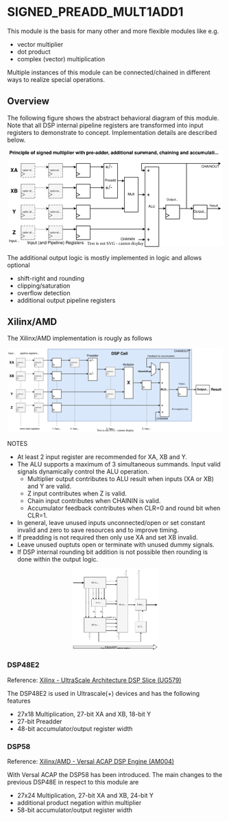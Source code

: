 # SIGNED_PREADD_MULT1ADD1

This module is the basis for many other and more flexible modules like e.g.
* vector multiplier
* dot product
* complex (vector) multiplication

Multiple instances of this module can be connected/chained in different ways to realize special operations.

## Overview

The following figure shows the abstract behavioral diagram of this module.
Note that all DSP internal pipeline registers are transformed into input registers
to demonstrate to concept. Implementation details are described below. 

<p align="center">
  <img src="./signed_preadd_mult1add1.drawio.svg">
</p>

The additional output logic is mostly implemented in logic and allows optional
* shift-right and rounding
* clipping/saturation
* overflow detection
* additional output pipeline registers


## Xilinx/AMD

The Xilinx/AMD implementation is rougly as follows

<p align="center">
  <img src="./signed_preadd_mult1add1_xilinx.drawio.svg">
</p>

NOTES
* At least 2 input register are recommended for XA, XB and Y.
* The ALU supports a maximum of 3 simultaneous summands. Input valid signals dynamically control the ALU operation.
  - Multiplier output contributes to ALU result when inputs (XA or XB) and Y are valid.
  - Z input contributes when Z is valid.
  - Chain input contributes when CHAININ is valid.
  - Accumulator feedback contributes when CLR=0 and round bit when CLR=1.
* In general, leave unused inputs unconnected/open or set constant invalid and zero to save resources and to improve timing.
* If preadding is not required then only use XA and set XB invalid.
* Leave unused ouptuts open or terminate with unused dummy signals.
* If DSP internal rounding bit addition is not possible then rounding is done within the output logic. 

<p align="center">
  <img src="./dspcore_signed_preadd_mult1add1_xilinx.drawio.svg" width="40%">
</p>


### DSP48E2

Reference: [Xilinx - UltraScale Architecture DSP Slice (UG579)](https://docs.amd.com/v/u/en-US/ug579-ultrascale-dsp)

The DSP48E2 is used in Ultrascale(+) devices and has the following features
* 27x18 Multiplication, 27-bit XA and XB, 18-bit Y
* 27-bit Preadder
* 48-bit accumulator/output register width


### DSP58

Reference: [Xilinx/AMD - Versal ACAP DSP Engine (AM004)](https://docs.amd.com/r/en-US/am004-versal-dsp-engine)

With Versal ACAP the DSP58 has been introduced. The main changes to the previous DSP48E in respect to this module are
* 27x24 Multiplication, 27-bit XA and XB, 24-bit Y
* additional product negation within multiplier
* 58-bit accumulator/output register width
